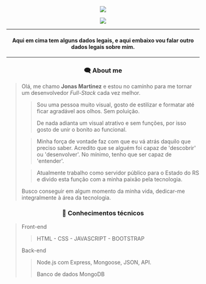 <div align="center">
</div>

  <div align="center">
  
 ![](https://github-readme-stats.vercel.app/api?username=joonasmartinez&theme=github_dark&show_icons=true)
  
 ![](https://github-readme-stats.vercel.app/api/top-langs/?username=joonasmartinez&layout=compact)
  
  </div>
  
***

<div align="center"><h4> Aqui em cima tem alguns dados legais, e aqui embaixo vou falar outro dados legais sobre mim.</h4></div>

***

<div align="center"><h3> 🗨️ About me</h3></div>

> Olá, me chamo **Jonas Martinez** e estou no caminho para me tornar um desenvolvedor *Full-Stack* cada vez melhor.
>> Sou uma pessoa muito visual, gosto de estilizar e formatar até ficar agradável aos olhos. Sem poluição.
>> 
>> De nada adianta um visual atrativo e sem funções, por isso gosto de unir o bonito ao funcional.
>
>> Minha força de vontade faz com que eu vá atrás daquilo que preciso saber. Acredito que se alguém foi capaz de 'descobrir' ou 'desenvolver'. No mínimo, tenho que ser capaz de 'entender'.
>
>> Atualmente trabalho como servidor público para o Estado do RS e divido esta função com a minha paixão pela tecnologia.
>
> Busco conseguir em algum momento da minha vida, dedicar-me integralmente à área da tecnologia.

<div align="center"> <h3>📃 Conhecimentos técnicos</h3></div>

>Front-end
>
>> HTML - CSS - JAVASCRIPT - BOOTSTRAP 
>
>Back-end
>> Node.js com Express, Mongoose, JSON, API.
>> 
>> Banco de dados MongoDB
